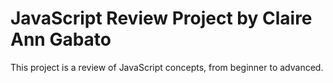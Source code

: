 # JavaScript Review Project by Claire Ann Gabato
This project is a review of JavaScript concepts, from beginner to advanced.